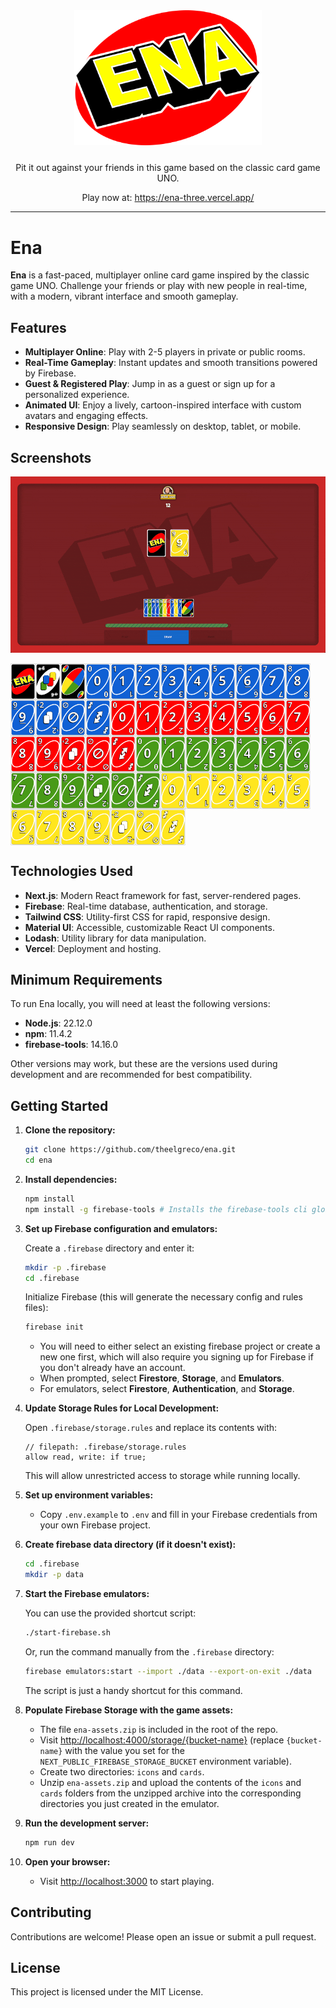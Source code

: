 <div align="center">
    <img src="promo/logo.svg" width="300px" style="margin-bottom:10px;" />
    <p>Pit it out against your friends in this game based on the classic card game UNO.</p>
    <p>Play now at: <a href="https://ena-three.vercel.app/">https://ena-three.vercel.app/</a></p>
</div>

---

# Ena

**Ena** is a fast-paced, multiplayer online card game inspired by the classic game UNO. Challenge your friends or play with new people in real-time, with a modern, vibrant interface and smooth gameplay.

## Features

- **Multiplayer Online**: Play with 2-5 players in private or public rooms.
- **Real-Time Gameplay**: Instant updates and smooth transitions powered by Firebase.
- **Guest & Registered Play**: Jump in as a guest or sign up for a personalized experience.
- **Animated UI**: Enjoy a lively, cartoon-inspired interface with custom avatars and engaging effects.
- **Responsive Design**: Play seamlessly on desktop, tablet, or mobile.

## Screenshots

<p align="center">
  <img src="promo/gameplay.gif" alt="Game Screenshot" />
  <p style="display:flex;flex-wrap:wrap;max-width:100%;width:100%;">
    <img style="width:40px" src="promo/cards/back.svg"  />
    <img style="width:40px" src="promo/cards/black-+4.svg"  />
    <img style="width:40px" src="promo/cards/black-wild.svg"  />
    <img style="width:40px" src="promo/cards/blue-0.svg"  />
    <img style="width:40px" src="promo/cards/blue-1.svg"  />
    <img style="width:40px" src="promo/cards/blue-2.svg"  />
    <img style="width:40px" src="promo/cards/blue-3.svg"  />
    <img style="width:40px" src="promo/cards/blue-4.svg"  />
    <img style="width:40px" src="promo/cards/blue-5.svg"  />
    <img style="width:40px" src="promo/cards/blue-6.svg"  />
    <img style="width:40px" src="promo/cards/blue-7.svg"  />
    <img style="width:40px" src="promo/cards/blue-8.svg"  />
    <img style="width:40px" src="promo/cards/blue-9.svg"  />
    <img style="width:40px" src="promo/cards/blue-+2.svg"  />
    <img style="width:40px" src="promo/cards/blue-skip.svg"  />
    <img style="width:40px" src="promo/cards/blue-switch.svg"  />
    <img style="width:40px" src="promo/cards/red-0.svg"  />
    <img style="width:40px" src="promo/cards/red-1.svg"  />
    <img style="width:40px" src="promo/cards/red-2.svg"  />
    <img style="width:40px" src="promo/cards/red-3.svg"  />
    <img style="width:40px" src="promo/cards/red-4.svg"  />
    <img style="width:40px" src="promo/cards/red-5.svg"  />
    <img style="width:40px" src="promo/cards/red-6.svg"  />
    <img style="width:40px" src="promo/cards/red-7.svg"  />
    <img style="width:40px" src="promo/cards/red-8.svg"  />
    <img style="width:40px" src="promo/cards/red-9.svg"  />
    <img style="width:40px" src="promo/cards/red-+2.svg"  />
    <img style="width:40px" src="promo/cards/red-skip.svg"  />
    <img style="width:40px" src="promo/cards/red-switch.svg"  />
    <img style="width:40px" src="promo/cards/green-0.svg"  />
    <img style="width:40px" src="promo/cards/green-1.svg"  />
    <img style="width:40px" src="promo/cards/green-2.svg"  />
    <img style="width:40px" src="promo/cards/green-3.svg"  />
    <img style="width:40px" src="promo/cards/green-4.svg"  />
    <img style="width:40px" src="promo/cards/green-5.svg"  />
    <img style="width:40px" src="promo/cards/green-6.svg"  />
    <img style="width:40px" src="promo/cards/green-7.svg"  />
    <img style="width:40px" src="promo/cards/green-8.svg"  />
    <img style="width:40px" src="promo/cards/green-9.svg"  />
    <img style="width:40px" src="promo/cards/green-+2.svg"  />
    <img style="width:40px" src="promo/cards/green-skip.svg"  />
    <img style="width:40px" src="promo/cards/green-switch.svg"  />
    <img style="width:40px" src="promo/cards/yellow-0.svg"  />
    <img style="width:40px" src="promo/cards/yellow-1.svg"  />
    <img style="width:40px" src="promo/cards/yellow-2.svg"  />
    <img style="width:40px" src="promo/cards/yellow-3.svg"  />
    <img style="width:40px" src="promo/cards/yellow-4.svg"  />
    <img style="width:40px" src="promo/cards/yellow-5.svg"  />
    <img style="width:40px" src="promo/cards/yellow-6.svg"  />
    <img style="width:40px" src="promo/cards/yellow-7.svg"  />
    <img style="width:40px" src="promo/cards/yellow-8.svg"  />
    <img style="width:40px" src="promo/cards/yellow-9.svg"  />
    <img style="width:40px" src="promo/cards/yellow-+2.svg"  />
    <img style="width:40px" src="promo/cards/yellow-skip.svg"  />
    <img style="width:40px" src="promo/cards/yellow-switch.svg"  />
  </p>
</p>

## Technologies Used

- **Next.js**: Modern React framework for fast, server-rendered pages.
- **Firebase**: Real-time database, authentication, and storage.
- **Tailwind CSS**: Utility-first CSS for rapid, responsive design.
- **Material UI**: Accessible, customizable React UI components.
- **Lodash**: Utility library for data manipulation.
- **Vercel**: Deployment and hosting.

## Minimum Requirements

To run Ena locally, you will need at least the following versions:

- **Node.js**: 22.12.0
- **npm**: 11.4.2
- **firebase-tools**: 14.16.0

Other versions may work, but these are the versions used during development and are recommended for best compatibility.

## Getting Started

1. **Clone the repository:**

   ```sh
   git clone https://github.com/theelgreco/ena.git
   cd ena
   ```

2. **Install dependencies:**

   ```sh
   npm install
   npm install -g firebase-tools # Installs the firebase-tools cli globally
   ```

3. **Set up Firebase configuration and emulators:**

   Create a `.firebase` directory and enter it:

   ```sh
   mkdir -p .firebase
   cd .firebase
   ```

   Initialize Firebase (this will generate the necessary config and rules files):

   ```sh
   firebase init
   ```

   - You will need to either select an existing firebase project or create a new one first, which will also require you signing up for Firebase if you don't already have an account.
   - When prompted, select **Firestore**, **Storage**, and **Emulators**.
   - For emulators, select **Firestore**, **Authentication**, and **Storage**.

4. **Update Storage Rules for Local Development:**

   Open `.firebase/storage.rules` and replace its contents with:

   ```
   // filepath: .firebase/storage.rules
   allow read, write: if true;
   ```

   This will allow unrestricted access to storage while running locally.

5. **Set up environment variables:**

   - Copy `.env.example` to `.env` and fill in your Firebase credentials from your own Firebase project.

6. **Create firebase data directory (if it doesn't exist):**

   ```sh
   cd .firebase
   mkdir -p data
   ```

7. **Start the Firebase emulators:**

   You can use the provided shortcut script:

   ```sh
   ./start-firebase.sh
   ```

   Or, run the command manually from the `.firebase` directory:

   ```sh
   firebase emulators:start --import ./data --export-on-exit ./data
   ```

   The script is just a handy shortcut for this command.

8. **Populate Firebase Storage with the game assets:**

   - The file `ena-assets.zip` is included in the root of the repo.
   - Visit [http://localhost:4000/storage/{bucket-name}](http://localhost:4000/storage) (replace `{bucket-name}` with the value you set for the `NEXT_PUBLIC_FIREBASE_STORAGE_BUCKET` environment variable).
   - Create two directories: `icons` and `cards`.
   - Unzip `ena-assets.zip` and upload the contents of the `icons` and `cards` folders from the unzipped archive into the corresponding directories you just created in the emulator.

9. **Run the development server:**

   ```sh
   npm run dev
   ```

10. **Open your browser:**
    - Visit [http://localhost:3000](http://localhost:3000) to start playing.

## Contributing

Contributions are welcome! Please open an issue or submit a pull request.

## License

This project is licensed under the MIT License.
